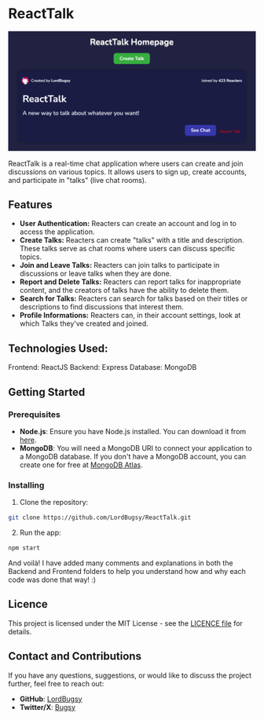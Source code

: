 # ReactTalk
![ReactTalk](image.png)

ReactTalk is a real-time chat application where users can create and join discussions on various topics. It allows users to sign up, create accounts, and participate in "talks" (live chat rooms).

## Features
- **User Authentication:** Reacters can create an account and log in to access the application.
- **Create Talks:** Reacters can create "talks" with a title and description. These talks serve as chat rooms where users can discuss specific topics.
- **Join and Leave Talks:** Reacters can join talks to participate in discussions or leave talks when they are done.
- **Report and Delete Talks:** Reacters can report talks for inappropriate content, and the creators of talks have the ability to delete them.
- **Search for Talks:** Reacters can search for talks based on their titles or descriptions to find discussions that interest them.
- **Profile Informations:** Reacters can, in their account settings, look at which Talks they've created and joined.

## Technologies Used:
Frontend: ReactJS
Backend: Express
Database: MongoDB

## Getting Started
### Prerequisites
- **Node.js**: Ensure you have Node.js installed. You can download it from [here](https://nodejs.org/).
- **MongoDB**: You will need a MongoDB URI to connect your application to a MongoDB database. If you don't have a MongoDB account, you can create one for free at [MongoDB Atlas](https://www.mongodb.com/cloud/atlas).

### Installing
1. Clone the repository:
```bash
git clone https://github.com/LordBugsy/ReactTalk.git
```

2. Run the app:
```bash
npm start
```

And voilà! I have added many comments and explanations in both the Backend and Frontend folders to help you understand how and why each code was done that way! :)

## Licence
This project is licensed under the MIT License - see the [LICENCE file](./Licence.txt) for details.

## Contact and Contributions
If you have any questions, suggestions, or would like to discuss the project further, feel free to reach out:

- **GitHub**: [LordBugsy](https://github.com/LordBugsy)
- **Twitter/X**: [Bugsy](https://twitter.com/mylordbugsy)
